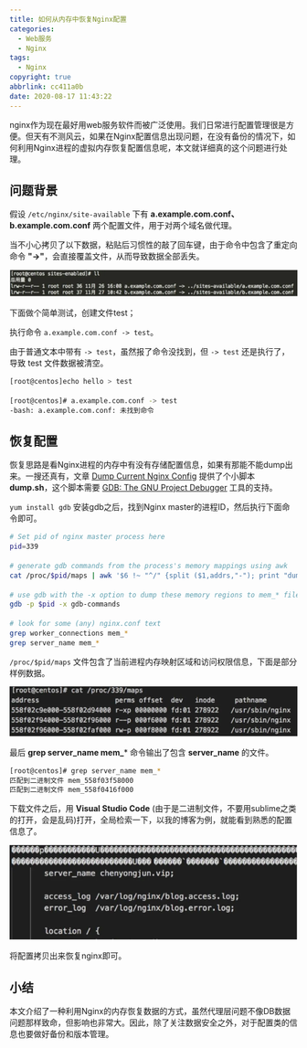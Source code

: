 ```yaml
---
title: 如何从内存中恢复Nginx配置
categories:
  - Web服务
  - Nginx
tags:
  - Nginx
copyright: true
abbrlink: cc411a0b
date: 2020-08-17 11:43:22
---
```


nginx作为现在最好用web服务软件而被广泛使用。我们日常进行配置管理很是方便。但天有不测风云，如果在Nginx配置信息出现问题，在没有备份的情况下，如何利用Nginx进程的虚拟内存恢复配置信息呢，本文就详细真的这个问题进行处理。



<!--more-->

## 问题背景

假设 `/etc/nginx/site-available` 下有 **a.example.com.conf、b.example.com.conf** 两个配置文件，用于对两个域名做代理。

当不小心拷贝了以下数据，粘贴后习惯性的敲了回车键，由于命令中包含了重定向命令 **"->"**，会直接覆盖文件，从而导致数据全部丢失。

![img](如何从内存中恢复Nginx配置/1.png)



下面做个简单测试，创建文件test；

执行命令 `a.example.com.conf -> test`。

由于普通文本中带有 `-> test`，虽然报了命令没找到，但 `-> test` 还是执行了，导致 test 文件数据被清空。



```bash
[root@centos]echo hello > test

[root@centos]# a.example.com.conf -> test
-bash: a.example.com.conf: 未找到命令
```



## 恢复配置

恢复思路是看Nginx进程的内存中有没有存储配置信息，如果有那能不能dump出来。一搜还真有，文章 [Dump Current Nginx Config](https://links.jianshu.com/go?to=https%3A%2F%2Fgist.github.com%2Fwidnyana%2Fe0cb041854b6e0c9e0d823b37994d343) 提供了个小脚本 **dump.sh**，这个脚本需要 [GDB: The GNU Project Debugger](https://links.jianshu.com/go?to=http%3A%2F%2Fwww.gnu.org%2Fsoftware%2Fgdb%2F) 工具的支持。

`yum install gdb` 安装gdb之后，找到Nginx master的进程ID，然后执行下面命令即可。

```bash
# Set pid of nginx master process here
pid=339

# generate gdb commands from the process's memory mappings using awk
cat /proc/$pid/maps | awk '$6 !~ "^/" {split ($1,addrs,"-"); print "dump memory mem_" addrs[1] " 0x" addrs[1] " 0x" addrs[2] ;}END{print "quit"}' > gdb-commands

# use gdb with the -x option to dump these memory regions to mem_* files
gdb -p $pid -x gdb-commands

# look for some (any) nginx.conf text
grep worker_connections mem_*
grep server_name mem_*
```

`/proc/$pid/maps` 文件包含了当前进程内存映射区域和访问权限信息，下面是部分样例数据。



![img](如何从内存中恢复Nginx配置/2.png)

最后 **grep server_name mem_*** 命令输出了包含 **server_name** 的文件。

```bash
[root@centos]# grep server_name mem_*
匹配到二进制文件 mem_558f03f58000
匹配到二进制文件 mem_558f0416f000
```

下载文件之后，用 **Visual Studio Code** (由于是二进制文件，不要用sublime之类的打开，会是乱码)打开，全局检索一下，以我的博客为例，就能看到熟悉的配置信息了。



![img](如何从内存中恢复Nginx配置/3.png)

将配置拷贝出来恢复nginx即可。



## 小结

本文介绍了一种利用Nginx的内存恢复数据的方式，虽然代理层问题不像DB数据问题那样致命，但影响也非常大。因此，除了关注数据安全之外，对于配置类的信息也要做好备份和版本管理。


